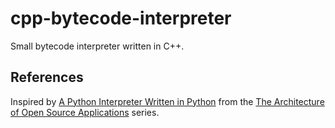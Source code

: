 # cpp-bytecode-interpreter

Small bytecode interpreter written in C++.

## References

Inspired by [A Python Interpreter Written in Python](http://aosabook.org/en/500L/a-python-interpreter-written-in-python.html) from the [The Architecture of Open Source Applications](http://aosabook.org/en/index.html) series.
